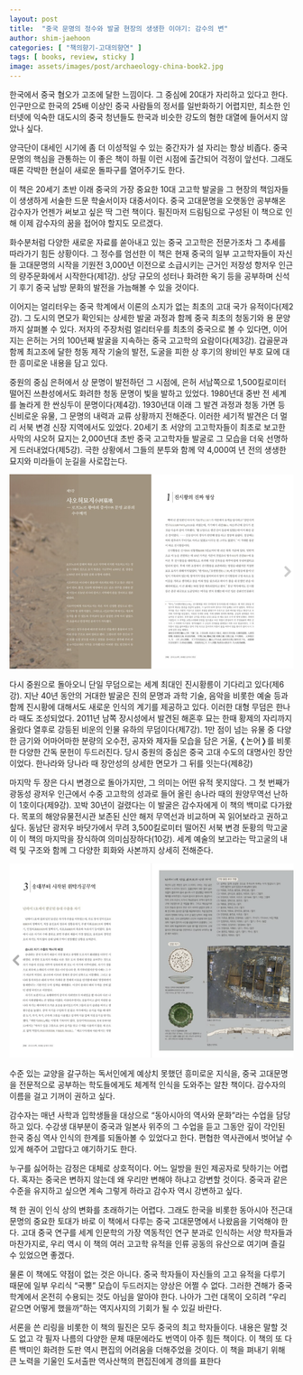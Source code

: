```yaml
---
layout: post
title:  "중국 문명의 정수와 발굴 현장의 생생한 이야기: 감수의 변"
author: shim-jaehoon
categories: [ "책의향기-고대의향연" ] 
tags: [ books, review, sticky ] 
image: assets/images/post/archaeology-china-book2.jpg
---
```



한국에서 중국 혐오가 고조에 달한 느낌이다. 그 중심에 20대가 자리하고 있다고 한다. 인구만으로 한국의 25배 이상인 중국 사람들의 정서를 일반화하기 어렵지만, 최소한 인터넷에 익숙한 대도시의 중국 청년들도 한국과 비슷한 강도의 혐한 대열에 들어서지 않았나 싶다.


양극단이 대세인 시기에 좀 더 이성적일 수 있는 중간자가 설 자리는 항상 비좁다. 중국 문명의 핵심을 관통하는 이 좋은 책이 하필 이런 시점에 출간되어 걱정이 앞선다. 그래도 때론 각박한 현실이 새로운 돌파구를 열어주기도 한다.


이 책은 20세기 초반 이래 중국의 가장 중요한 10대 고고학 발굴을 그 현장의 책임자들이 생생하게 서술한 드문 학술서이자 대중서이다. 중국 고대문명을 오랫동안 공부해온 감수자가 언젠가 써보고 싶은 딱 그런 책이다. 필진마저 드림팀으로 구성된 이 책으로 인해 이제 감수자의 꿈을 접어야 할지도 모르겠다.


화수분처럼 다양한 새로운 자료를 쏟아내고 있는 중국 고고학은 전문가조차 그 추세를 따라가기 힘든 상황이다. 그 정수를 엄선한 이 책은 현재 중국의 일부 고고학자들이 자신들 고대문명의 시작을 기원전 3,000년 이전으로 소급시키는 근거인 저장성 항저우 인근의 량주문화에서 시작한다(제1강). 상당 규모의 성터나 화려한 옥기 등을 공부하며 신석기 후기 중국 남방 문화의 발전을 가늠해볼 수 있을 것이다.


이어지는 얼리터우는 중국 학계에서 이론의 소지가 없는 최초의 고대 국가 유적이다(제2강). 그 도시의 면모가 확인되는 상세한 발굴 과정과 함께 중국 최초의 청동기와 용 문양까지 살펴볼 수 있다. 저자의 주장처럼 얼리터우를 최초의 중국으로 볼 수 있다면, 이어지는 은허는 거의 100년째 발굴을 지속하는 중국 고고학의 요람이다(제3강). 갑골문과 함께 최고조에 달한 청동 제작 기술의 발전, 도굴을 피한 상 후기의 왕비인 부호 묘에 대한 흥미로운 내용을 담고 있다.


중원의 중심 은허에서 상 문명이 발전하던 그 시점에, 은허 서남쪽으로 1,500킬로미터 떨어진 쓰촨성에서도 화려한 청동 문명이 빛을 발하고 있었다. 1980년대 중반 전 세계를 놀라게 한 싼싱두이 문명이다(제4강). 1930년대 이래 그 발견 과정과 청동 가면 등 신비로운 유물, 그 문명의 내력과 교류 상황까지 전해준다. 이러한 세기적 발견은 더 멀리 서북 변경 신장 지역에서도 있었다. 20세기 초 서양의 고고학자들이 최초로 보고한 사막의 샤오허 묘지는 2,000년대 초반 중국 고고학자들 발굴로 그 모습을 더욱 선명하게 드러내었다(제5강). 극한 상황에서 그들의 분투와 함께 약 4,000여 년 전의 생생한 묘지와 미라들이 눈길을 사로잡는다.

![](/assets/images/post/archaeology-china-book2-1.jpg)


다시 중원으로 돌아오니 단일 무덤으로는 세계 최대인 진시황릉이 기다리고 있다(제6강). 지난 40년 동안의 거대한 발굴은 진의 문명과 과학 기술, 음악을 비롯한 예술 등과 함께 진시황에 대해서도 새로운 인식의 계기를 제공하고 있다. 이러한 대형 무덤은 한나라 때도 조성되었다. 2011년 남쪽 장시성에서 발견된 해혼후 묘는 한때 황제의 자리까지 올랐다 열후로 강등된 비운의 인물 유하의 무덤이다(제7강). 1만 점이 넘는 유물 중 다양한 금기와 어마어마한 분량의 오수전, 공자와 제자들 모습을 담은 거울, &#10092;논어&#10093;를 비롯한 다양한 간독 문헌이 두드러진다. 당시 중원의 중심은 중국 고대 수도의 대명사인 장안이었다. 한나라와 당나라 때 장안성의 상세한 면모가 그 뒤를 잇는다(제8강)


마지막 두 장은 다시 변경으로 돌아가지만, 그 의미는 어떤 유적 못지않다. 그 첫 번째가 광동성 광저우 인근에서 수중 고고학의 성과로 들어 올린 송나라 때의 원양무역선 난하이 1호이다(제9강). 꼬박 30년이 걸렸다는 이 발굴은 감수자에게 이 책의 백미로 다가왔다. 목포의 해양유물전시관 보존된 신안 해저 무역선과 비교하며 꼭 읽어보라고 권하고 싶다. 동남단 광저우 바닷가에서 무려 3,500킬로미터 떨어진 서북 변경 둔황의 막고굴이 이 책의 마지막을 장식하여 의미심장하다(10강). 세계 예술의 보고라는 막고굴의 내력 및 구조와 함께 그 다양한 회화와 사본까지 상세히 전해준다.


![](/assets/images/post/archaeology-china-book2-2.jpg)


수준 있는 교양을 갈구하는 독서인에게 예상치 못했던 흥미로운 지식을, 중국 고대문명을 전문적으로 공부하는 학도들에게도 체계적 인식을 도와주는 알찬 책이다. 감수자의 이름을 걸고 기꺼이 권하고 싶다.


감수자는 매년 사학과 입학생들을 대상으로 “동아시아의 역사와 문화”라는 수업을 담당하고 있다. 수강생 대부분이 중국과 일본사 위주의 그 수업을 듣고 그동안 깊이 각인된 한국 중심 역사 인식의 한계를 되돌아볼 수 있었다고 한다. 편협한 역사관에서 벗어날 수 있게 해주어 고맙다고 얘기하기도 한다.


누구를 싫어하는 감정은 대체로 상호적이다. 어느 일방을 원인 제공자로 탓하기는 어렵다. 혹자는 중국은 변하지 않는데 왜 우리만 변해야 하냐고 강변할 것이다. 중국과 같은 수준을 유지하고 싶으면 계속 그렇게 하라고 감수자 역시 강변하고 싶다.


책 한 권이 인식 상의 변화를 초래하기는 어렵다. 그래도 한국을 비롯한 동아시아 전근대 문명의 중요한 토대가 바로 이 책에서 다루는 중국 고대문명에서 나왔음을 기억해야 한다. 고대 중국 연구를 세계 인문학의 가장 역동적인 연구 분과로 인식하는 서양 학자들과 마찬가지로, 우리 역시 이 책의 여러 고고학 유적을 인류 공동의 유산으로 여기며 즐길 수 있었으면 좋겠다.


물론 이 책에도 약점이 없는 것은 아니다. 중국 학자들이 자신들의 고고 유적을 다루기 때문에 일부 우리식 “국뽕” 모습이 두드러지는 양상은 어쩔 수 없다. 그러한 견해가 중국 학계에서 온전히 수용되는 것도 아님을 알아야 한다. 나아가 그런 대목이 오히려 “우리 같으면 어떻게 했을까”하는 역지사지의 기회가 될 수 있길 바란다.


서론을 쓴 리링을 비롯한 이 책의 필진은 모두 중국의 최고 학자들이다. 내용은 말할 것도 없고 각 필자 나름의 다양한 문체 때문에라도 번역이 아주 힘든 책이다. 이 책의 또 다른 백미인 화려한 도판 역시 편집의 어려움을 더해주었을 것이다. 이 책을 펴내기 위해 큰 노력을 기울인 도서출판 역사산책의 편집진에게 경의를 표한다
